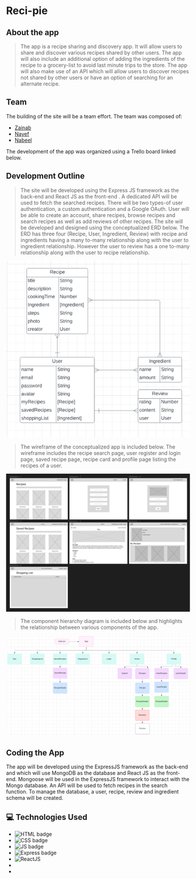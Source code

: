 # Reci-pie


## About the app
> The app is a recipe sharing and discovery app. It will allow users to share and discover various recipes shared by other users. The app will also include an additional option of adding the ingredients of the recipe to a grocery-list to avoid last minute trips to the store. The app will also make use of an API which will allow users to discover recipes not shared by other users or have an option of searching for an alternate recipe. 



## Team

The building of the site will be a team effort. The team was composed of:

- [Zainab](https://github.com/zynbahmed)
- [Nayef](https://github.com/nakz57)
- [Nabeel](https://github.com/nabeelmaklai)

The development of the app was organized using a Trello board linked below. 


## Development Outline

> The site will be developed using the Express JS framework as the back-end and React JS as the front-end . A dedicated API will be used to fetch the searched recipes. There will be two types-of user authentication, a custom authentication and a Google OAuth.  User will be able to create an account, share recipes, browse recipes and search recipes as well as add reviews of other recipes. The site will be developed and designed using the conceptualized ERD below. The ERD has three four (Recipe, User, Ingredient, Review) with recipe and ingredients having a many to-many relationship along with the user to ingredient relationship. However the user to review has a one to-many relationship along with the user to recipe relationship.

![Alt text](https://github.com/zynbahmed/recipie/blob/main/images/image.png)

> The wireframe of the conceptualized app is included below. The wireframe includes the recipe search page, user register and login page, saved recipe page, recipe card and profile page listing the recipes of a user.

![Alt text](https://github.com/zynbahmed/recipie/blob/main/images/wireFrame.png)

> The component hierarchy diagram is included below and highlights the relationship between various components of the app.

![Alt text](https://github.com/zynbahmed/recipie/blob/main/images/hierarchy.png)




## Coding the App

The app will be developed using the ExpressJS framework as the back-end and which will use MongoDB as the database and React JS as the front-end. Mongoose will be used in the ExpressJS framework to interact with the Mongo database. An API will be used  to fetch recipes in the search function. To manage the database, a user, recipe, review and ingredient schema will be created.

## :computer: Technologies Used

- ![HTML badge](https://img.shields.io/badge/HTML5-E34F26?style=for-the-badge&logo=html5&logoColor=white)
- ![CSS badge](https://img.shields.io/badge/CSS3-1572B6?style=for-the-badge&logo=css3&logoColor=white)
- ![JS badge](https://img.shields.io/badge/JavaScript-323330?style=for-the-badge&logo=javascript&logoColor=F7DF1E)
- ![Express badge](https://img.shields.io/badge/JavaScript-323330?style=for-the-badge&logo=express&logoColor=F7DF1E)
- ![ReactJS](https://img.shields.io/badge/-ReactJs-61DAFB?logo=react&logoColor=white&style=for-the-badge)
- 
- 
